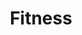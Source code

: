 ---
title: Fitness
crosslinks:
- bodyweightfitness
- gainit
- weightroom
- nSuns
- powerlifting
- AdvancedFitness
- loseit
- xxfitness
- bodybuilding
- keto
- running
- gzcl
- flexibility
- weightlifting
- leangains
- homegym
- ketogains
- lvysaur
- progresspics
- ResearchReview
---